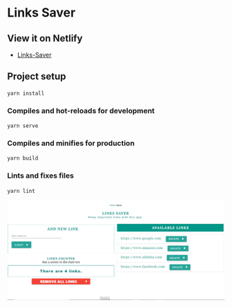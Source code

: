 # Links Saver

## View it on Netlify
 - [Links-Saver](https://links-saver.netlify.app/)

## Project setup
```
yarn install
```

### Compiles and hot-reloads for development
```
yarn serve
```

### Compiles and minifies for production
```
yarn build
```

### Lints and fixes files
```
yarn lint
```
![Links Saver](./src/assets/links-saver.PNG)

